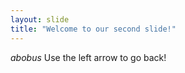 ```yaml
---
layout: slide
title: "Welcome to our second slide!"
---
```

_abobus_
Use the left arrow to go back!
